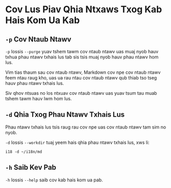 # Cov Lus Piav Qhia Ntxaws Txog Kab Hais Kom Ua Kab

## `-p` Cov Ntaub Ntawv

`-p` lossis `--purge` yuav tshem tawm cov ntaub ntawv uas muaj nyob hauv txhua phau ntawv txhais lus tab sis tsis muaj nyob hauv phau ntawv hom lus.

Vim tias thaum sau cov ntaub ntawv, Markdown cov npe cov ntaub ntawv feem ntau raug kho, uas ua rau ntau cov ntaub ntawv qub thiab tso tseg hauv phau ntawv txhais lus.

Siv qhov ntsuas no los ntxuav cov ntaub ntawv uas yuav tsum tau muab tshem tawm hauv lwm hom lus.

## `-d` Qhia Txog Phau Ntawv Txhais Lus

Phau ntawv txhais lus tsis raug rau cov npe uas cov ntaub ntawv tam sim no nyob.

`-d` lossis `--workdir` tuaj yeem hais qhia phau ntawv txhais lus, xws li:

```
i18 -d ~/i18n/md
```

## `-h` Saib Kev Pab

`-h` lossis `--help` saib cov kab hais kom ua pab.